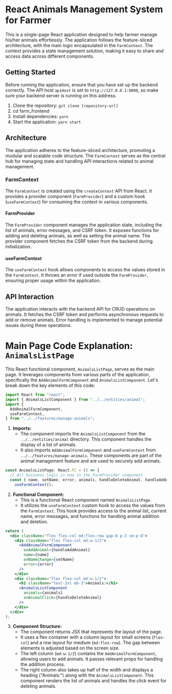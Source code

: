 # React Animals Management System for Farmer

This is a single-page React application designed to help farmer manage his/her animals effortlessly. The application follows the feature-sliced architecture, with the main logic encapsulated in the `FarmContext`. The context provides a state management solution, making it easy to share and access data across different components.

## Getting Started

Before running the application, ensure that you have set up the backend correctly. The API host `apiHost` is set to `http://127.0.0.1:8000`, so make sure your backend server is running on this address.

1. Clone the repository: `git clone [repository-url]`
2. cd farm_frontend
3. Install dependencies: `yarn`
4. Start the application: `yarn start`

## Architecture

The application adheres to the feature-sliced architecture, promoting a modular and scalable code structure. The `FarmContext` serves as the central hub for managing state and handling API interactions related to animal management.

### FarmContext

The `FarmContext` is created using the `createContext` API from React. It provides a provider component (`FarmProvider`) and a custom hook (`useFarmContext`) for consuming the context in various components.

#### FarmProvider

The `FarmProvider` component manages the application state, including the list of animals, error messages, and CSRF token. It exposes functions for adding and deleting animals, as well as setting the animal name. The provider component fetches the CSRF token from the backend during initialization.

#### useFarmContext

The `useFarmContext` hook allows components to access the values stored in the `FarmContext`. It throws an error if used outside the `FarmProvider`, ensuring proper usage within the application.

## API Interaction

The application interacts with the backend API for CRUD operations on animals. It fetches the CSRF token and performs asynchronous requests to add or remove animals. Error handling is implemented to manage potential issues during these operations.

# Main Page Code Explanation: `AnimalsListPage`

This React functional component, `AnimalsListPage`, serves as the main page. It leverages components from various parts of the application, specifically the `AddAnimalFormComponent` and `AnimalsListComponent`. Let's break down the key elements of this code:

```jsx
import React from "react";
import { AnimalsListComponent } from "../../entities/animal";
import {
  AddAnimalFormComponent,
  useFarmContext,
} from "../../features/manage-animals";
```

1. **Imports:**
   - The component imports the `AnimalsListComponent` from the `../../entities/animal` directory. This component  handles the display of a list of animals.
   - It also imports `AddAnimalFormComponent` and `useFarmContext` from `../../features/manage-animals`. These components are part of the animal management feature and are used to securely add animals.

```jsx
const AnimalsListPage: React.FC = () => {
  // All business logic is now in the FarmProvider component
  const { name, setName, error, animals, handleDeleteAnimal, handleAddAnimal } =
    useFarmContext();
```

2. **Functional Component:**
   - This is a functional React component named `AnimalsListPage`.
   - It utilizes the `useFarmContext` custom hook to access the values from the `FarmContext`. This hook provides access to the animal list, current name, error messages, and functions for handling animal addition and deletion.

```jsx
return (
  <div className="flex flex-col md:flex-row gap-8 p-3 sm:p-8">
    <div className="flex flex-col md:w-1/2">
      <AddAnimalFormComponent
        onAddAnimal={handleAddAnimal}
        name={name}
        onNameChange={setName}
        error={error}
      />
    </div>
    <div className="flex flex-col md:w-1/2">
      <h1 className="text-2xl mb-3">Animals:</h1>
      <AnimalsListComponent
        animals={animals}
        onAnimalClick={handleDeleteAnimal}
      />
    </div>
  </div>
);
```

3. **Component Structure:**
   - The component returns JSX that represents the layout of the page.
   - It uses a flex container with a column layout for small screens (`flex-col`) and a row layout for medium (`md:flex-row`). The gap between elements is adjusted based on the screen size.
   - The left column (`md:w-1/2`) contains the `AddAnimalFormComponent`, allowing users to add animals. It passes relevant props for handling the addition process.
   - The right column also takes up half of the width and displays a heading ("Animals:") along with the `AnimalsListComponent`. This component renders the list of animals and handles the click event for deleting animals.
